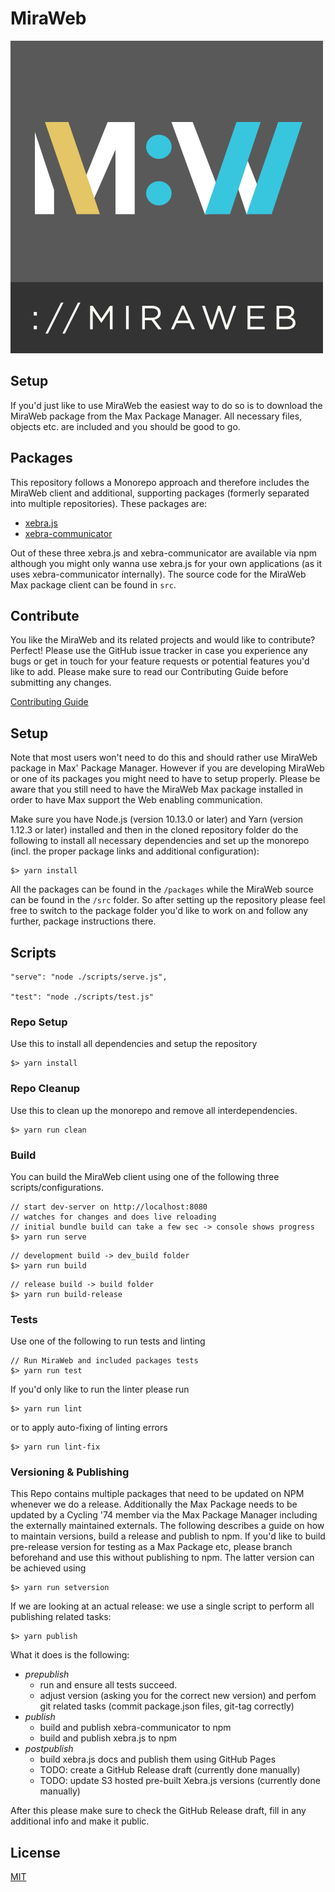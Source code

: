 MiraWeb
=============

![MiraWeb](src/assets/miraweb_logo_bar.png)


## Setup

If you'd just like to use MiraWeb the easiest way to do so is to download the MiraWeb package from the Max Package Manager. All necessary files, objects etc. are included and you should be good to go.

## Packages

This repository follows a Monorepo approach and therefore includes the MiraWeb client and additional, supporting packages (formerly separated into multiple repositories). These packages are:

* [xebra.js](packages/xebra.js)
* [xebra-communicator](packages/xebra-communicator)

Out of these three xebra.js and xebra-communicator are available via npm although you might only wanna use xebra.js for your own applications (as it uses xebra-communicator internally). The source code for the MiraWeb Max package client can be found in `src`.

## Contribute

You like the MiraWeb and its related projects and would like to contribute? Perfect! Please use the GitHub issue tracker in case you experience any bugs or get in touch for your feature requests or potential features you'd like to add. Please make sure to read our Contributing Guide before submitting any changes.

[Contributing Guide](CONTRIBUTING.md)

## Setup

Note that most users won't need to do this and should rather use MiraWeb package in Max' Package Manager. However if you are developing MiraWeb or one of its packages you might need to have to setup properly. Please be aware that you still need to have the MiraWeb Max package installed in order to have Max support the Web enabling communication.

Make sure you have Node.js (version 10.13.0 or later) and Yarn (version 1.12.3 or later) installed and then in the cloned repository folder do the following to install all necessary dependencies and set up the monorepo (incl. the proper package links and additional configuration):

```
$> yarn install
```

All the packages can be found in the `/packages` while the MiraWeb source can be found in the `/src` folder. So after setting up the repository please feel free to switch to the package folder you'd like to work on and follow any further, package instructions there.

## Scripts
    "serve": "node ./scripts/serve.js",

    "test": "node ./scripts/test.js"

### Repo Setup

Use this to install all dependencies and setup the repository
```
$> yarn install
```

### Repo Cleanup

Use this to clean up the monorepo and remove all interdependencies.

```
$> yarn run clean
```

### Build

You can build the MiraWeb client using one of the following three scripts/configurations.

```
// start dev-server on http://localhost:8080
// watches for changes and does live reloading
// initial bundle build can take a few sec -> console shows progress
$> yarn run serve
```

```
// development build -> dev_build folder
$> yarn run build
```

```
// release build -> build folder
$> yarn run build-release
```

### Tests

Use one of the following to run tests and linting

```
// Run MiraWeb and included packages tests
$> yarn run test
```

If you'd only like to run the linter please run

```
$> yarn run lint
```

or to apply auto-fixing of linting errors

```
$> yarn run lint-fix
```

### Versioning & Publishing

This Repo contains multiple packages that need to be updated on NPM whenever we do a release. Additionally the Max Package needs to be updated by a Cycling '74 member via the Max Package Manager including the externally maintained externals. The following describes a guide on how to maintain versions, build a release and publish to npm. If you'd like to build pre-release version for testing as a Max Package etc, please branch beforehand and use this without publishing to npm. The latter version can be achieved using

```
$> yarn run setversion
```

If we are looking at an actual release: we use a single script to perform all publishing related tasks:

```
$> yarn publish
```

What it does is the following:

* *prepublish*
	* run and ensure all tests succeed.
	* adjust version (asking you for the correct new version) and perfom git related tasks (commit package.json files, git-tag correctly)
* *publish*
	* build and publish xebra-communicator to npm
	* build and publish xebra.js to npm
* *postpublish*
	* build xebra.js docs and publish them using GitHub Pages
	* TODO: create a GitHub Release draft (currently done manually)
	* TODO: update S3 hosted pre-built Xebra.js versions (currently done manually)

After this please make sure to check the GitHub Release draft, fill in any additional info and make it public.

## License

[MIT](LICENSE)
